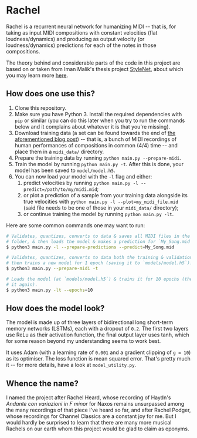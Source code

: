 # Rachel

Rachel is a recurrent neural network for humanizing MIDI -- that is, for taking as input MIDI compositions with constant velocities (flat loudness/dynamics) and producing as output velocity (or loudness/dynamics) predictions for each of the notes in those compositions.

The theory behind and considerable parts of the code in this project are based on or taken from Iman Malik's thesis project [StyleNet](https://github.com/imalikshake/StyleNet/), about which you may learn more [here](http://imanmalik.com/cs/2017/06/05/neural-style.html).

## How does one use this?

1. Clone this repository.
2. Make sure you have Python 3. Install the required dependencies with `pip` or similar (you can do this later when you try to run the commands below and it complains about whatever it is that you're missing).
3. Download training data (a set can be found towards the end of [the aforementioned blog post](http://imanmalik.com/cs/2017/06/05/neural-style.html)) -- that is, a bunch of MIDI recordings of human performances of compositions in common (4/4) time -- and place them in a `midi_data/` directory.
4. Prepare the training data by running `python main.py --prepare-midi`.
5. Train the model by running `python main.py -t`. After this is done, your model has been saved to `model/model.h5`.
6. You can now load your model with the `-l` flag and either:
    1. predict velocities by running `python main.py -l --predict=/path/to/my/midi.mid`;
    2. or plot a prediction of a sample from your training data alongside its true velocities with `python main.py -l --plot=my_midi_file.mid` (said file needs to be one of those in your `midi_data/` directory);
    3. or continue training the model by running `python main.py -lt`.

Here are some common commands one may want to run:

```sh
# Validates, quantizes, converts to data & saves all MIDI files in the `input/` 
# folder, & then loads the model & makes a prediction for `My_Song.mid`.
$ python3 main.py -l --prepare-predictions --predict=My_Song.mid

# Validates, quantizes, converts to data both the training & validation sets, 
# then trains a new model for 1 epoch (saving it to `models/model.h5`).
$ python3 main.py --prepare-midi -t

# Loads the model (at `models/model.h5`) & trains it for 10 epochs (then saves 
# it again).
$ python3 main.py -lt --epochs=10
```

## How does the model look?

The model is made up of three layers of bidirectional long short-term memory networks (LSTMs), each with a dropout of `0.2`. The first two layers use ReLu as their activation function, the final output layer uses tanh, which for some reason beyond my understanding seems to work best.

It uses Adam (with a learning rate of `0.001` and a gradient clipping of `g = 10`) as its optimiser. The loss function is mean squared error. That's pretty much it -- for more details, have a look at `model_utility.py`.

## Whence the name?

I named the project after Rachel Heard, whose recording of Haydn's _Andante con variazioni in F minor_ for Naxos remains unsurpassed among the many recordings of that piece I've heard so far, and after Rachel Podger, whose recordings for Channel Classics are a constant joy for me. But I would hardly be surprised to learn that there are many more musical Rachels on our earth whom this project would be glad to claim as eponyms.
